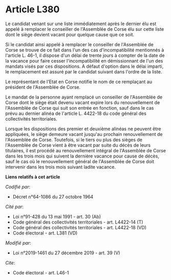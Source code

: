 # Article L380

Le candidat venant sur une liste immédiatement après le dernier élu est appelé à remplacer le conseiller de l'Assemblée de
Corse élu sur cette liste dont le siège devient vacant pour quelque cause que ce soit.

Si le candidat ainsi appelé à remplacer le conseiller de l'Assemblée de Corse se trouve de ce fait dans l'un des cas
d'incompatibilité mentionnés à l'article L. 46-1, il dispose d'un délai de trente jours à compter de la date de la vacance
pour faire cesser l'incompatibilité en démissionnant de l'un des mandats visés par ces dispositions. A défaut d'option dans
le délai imparti, le remplacement est assuré par le candidat suivant dans l'ordre de la liste.

Le représentant de l'Etat en Corse notifie le nom de ce remplaçant au président de l'Assemblée de Corse.

Le mandat de la personne ayant remplacé un conseiller de l'Assemblée de Corse dont le siège était devenu vacant expire lors
du renouvellement de l'Assemblée de Corse qui suit son entrée en fonction, sauf dans le cas prévu au dernier alinéa de
l'article L. 4422-18 du code général des collectivités territoriales.

Lorsque les dispositions des premier et deuxième alinéas ne peuvent être appliquées, le siège demeure vacant jusqu'au
prochain renouvellement de l'Assemblée de Corse. Toutefois, si le tiers ou plus des sièges de l'Assemblée de Corse vient à
être vacant par suite du décès de leurs titulaires, il est procédé au renouvellement intégral de l'Assemblée de Corse dans
les trois mois qui suivent la dernière vacance pour cause de décès, sauf le cas où le renouvellement général de l'Assemblée
de Corse doit intervenir dans les trois mois suivant ladite vacance.

**Liens relatifs à cet article**

_Codifié par_:

  - Décret n°64-1086 du 27 octobre 1964

_Cité par_:

  - Loi n°91-428 du 13 mai 1991 - art. 30 (Ab)
  - Code général des collectivités territoriales - art. L4422-14 (T)
  - Code général des collectivités territoriales - art. L4422-18 (VD)
  - Code électoral - art. L381 (VD)

_Modifié par_:

  - Loi n°2019-1461 du 27 décembre 2019 - art. 39 (V)

_Cite_:

  - Code électoral - art. L46-1
